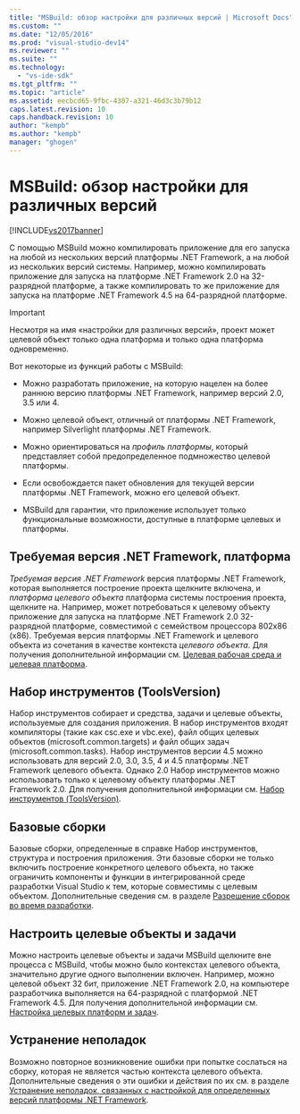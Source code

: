 ```yaml
---
title: "MSBuild: обзор настройки для различных версий | Microsoft Docs"
ms.custom: ""
ms.date: "12/05/2016"
ms.prod: "visual-studio-dev14"
ms.reviewer: ""
ms.suite: ""
ms.technology: 
  - "vs-ide-sdk"
ms.tgt_pltfrm: ""
ms.topic: "article"
ms.assetid: eecbcd65-9fbc-4307-a321-46d3c3b79b12
caps.latest.revision: 10
caps.handback.revision: 10
author: "kempb"
ms.author: "kempb"
manager: "ghogen"
---
```

# MSBuild: обзор настройки для различных версий
[!INCLUDE[vs2017banner](../code-quality/includes/vs2017banner.md)]

С помощью MSBuild можно компилировать приложение для его запуска на любой из нескольких версий платформы .NET Framework, а на любой из нескольких версий системы.  Например, можно компилировать приложение для запуска на платформе .NET Framework 2.0 на 32\-разрядной платформе, а также компилировать то же приложение для запуска на платформе .NET Framework 4.5 на 64\-разрядной платформе.  
  
> [!IMPORTANT]
>  Несмотря на имя «настройки для различных версий», проект может целевой объект только одна платформа и только одна платформа одновременно.  
  
 Вот некоторые из функций работы с MSBuild:  
  
-   Можно разработать приложение, на которую нацелен на более раннюю версию платформы .NET Framework, например версий 2.0, 3.5 или 4.  
  
-   Можно целевой объект, отличный от платформы .NET Framework, например Silverlight платформы .NET Framework.  
  
-   Можно ориентироваться на *профиль платформы*, который представляет собой предопределенное подмножество целевой платформы.  
  
-   Если освобождается пакет обновления для текущей версии платформы .NET Framework, можно его целевой объект.  
  
-   MSBuild для гарантии, что приложение использует только функциональные возможности, доступные в платформе целевых и платформы.  
  
## Требуемая версия .NET Framework, платформа  
 *Требуемая версия .NET Framework* версия платформы .NET Framework, которая выполняется построение проекта щелкните включена, и *платформа целевого объекта* платформа системы построения проекта, щелкните на.  Например, может потребоваться к целевому объекту приложение для запуска на платформе .NET Framework 2.0 32\-разрядной платформе, совместимой с семейством процессора 802x86 \(x86\).  Требуемая версия платформы .NET Framework и целевого объекта из сочетания в качестве контекста *целевого объекта*.  Для получения дополнительной информации см. [Целевая рабочая среда и целевая платформа](../msbuild/msbuild-target-framework-and-target-platform.md).  
  
## Набор инструментов \(ToolsVersion\)  
 Набор инструментов собирает и средства, задачи и целевые объекты, используемые для создания приложения.  В набор инструментов входят компиляторы \(такие как csc.exe и vbc.exe\), файл общих целевых объектов \(microsoft.common.targets\) и файл общих задач \(microsoft.common.tasks\).  Набор инструментов версии 4.5 можно использовать для версий 2.0, 3.0, 3.5, 4 и 4.5 платформы .NET Framework целевого объекта. Однако 2.0 Набор инструментов можно использовать только к целевому объекту платформы .NET Framework 2.0.  Для получения дополнительной информации см. [Набор инструментов \(ToolsVersion\)](../msbuild/msbuild-toolset-toolsversion.md).  
  
## Базовые сборки  
 Базовые сборки, определенные в справке Набор инструментов, структура и построения приложения.  Эти базовые сборки не только включить построение конкретного целевого объекта, но также ограничить компоненты и функции в интегрированной среде разработки Visual Studio к тем, которые совместимы с целевым объектом.  Дополнительные сведения см. в разделе [Разрешение сборок во время разработки](../msbuild/resolving-assemblies-at-design-time.md).  
  
## Настроить целевые объекты и задачи  
 Можно настроить целевые объекты и задачи MSBuild щелкните вне процесса с MSBuild, чтобы можно было контекстах целевого объекта, значительно другие одного выполнении включен.  Например, можно целевой объект 32 бит, приложение .NET Framework 2.0, на компьютере разработчика выполняется на 64\-разрядной с платформой .NET Framework 4.5. Для получения дополнительной информации см. [Настройка целевых платформ и задач](../msbuild/configuring-targets-and-tasks.md).  
  
## Устранение неполадок  
 Возможно повторное возникновение ошибки при попытке сослаться на сборку, которая не является частью контекста целевого объекта.  Дополнительные сведения о эти ошибки и действия по их см. в разделе [Устранение неполадок, связанных с настройкой для определенных версий платформы .NET Framework](../msbuild/troubleshooting-dotnet-framework-targeting-errors.md).